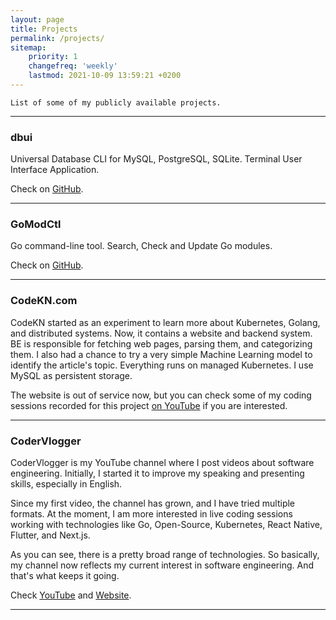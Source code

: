 ```yaml
---
layout: page
title: Projects
permalink: /projects/
sitemap:
    priority: 1
    changefreq: 'weekly'
    lastmod: 2021-10-09 13:59:21 +0200
---
```


```
List of some of my publicly available projects.
```

---

### dbui

Universal Database CLI for MySQL, PostgreSQL, SQLite. Terminal User Interface Application.

Check on [GitHub](https://github.com/kenanbek/dbui).

---

### GoModCtl

Go command-line tool. Search, Check and Update Go modules.

Check on [GitHub](https://github.com/beatlabs/gomodctl).

---

### CodeKN.com

CodeKN started as an experiment to learn more about Kubernetes, Golang, and distributed systems. Now, it contains a website and backend system. BE is responsible for fetching web pages, parsing them, and categorizing them. I also had a chance to try a very simple Machine Learning model to identify the article's topic. Everything runs on managed Kubernetes. I use MySQL as persistent storage.

The website is out of service now, but you can check some of my coding sessions recorded for this project [on YouTube](https://www.youtube.com/watch?v=G7SBHyoMJ3Y&list=PLxa49UnOmIzqo9FJFweZdzlft10-OkiDt) if you are interested.

---

### CoderVlogger

CoderVlogger is my YouTube channel where I post videos about software engineering. Initially, I started it to improve my speaking and presenting skills, especially in English.

Since my first video, the channel has grown, and I have tried multiple formats. At the moment, I am more interested in live coding sessions working with technologies like Go, Open-Source, Kubernetes, React Native, Flutter, and Next.js.

As you can see, there is a pretty broad range of technologies. So basically, my channel now reflects my current interest in software engineering. And that's what keeps it going.

Check [YouTube](https://youtube.com/codervlogger) and [Website](https://kenanbek.gitbook.io/codervlogger/).

---

